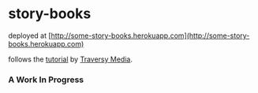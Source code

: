# story-books

deployed at [http://some-story-books.herokuapp.com](http://some-story-books.herokuapp.com)

follows the [tutorial](https://www.youtube.com/watch?v=SBvmnHTQIPY) by [Traversy Media](https://www.youtube.com/channel/UC29ju8bIPH5as8OGnQzwJyA).

### A Work In Progress